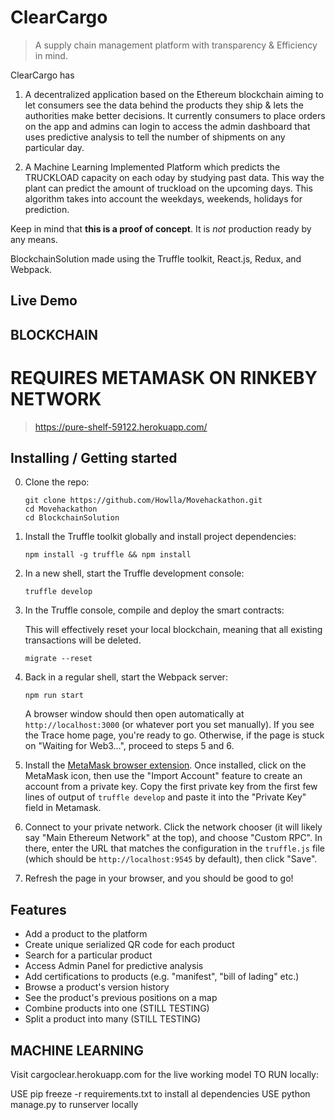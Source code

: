 
# ClearCargo

> A supply chain management platform with transparency & Efficiency in mind.

ClearCargo has
1) A decentralized application based on the Ethereum blockchain aiming to
let consumers see the data behind the products they ship & lets the authorities make
better decisions. It currently consumers to place orders on the app and admins can login
to access the admin dashboard that uses predictive analysis to tell the number of shipments
on any particular day.

2) A Machine Learning Implemented Platform which predicts the TRUCKLOAD capacity on each oday by
studying past data. This way the plant can predict the amount of truckload on the upcoming days.
This algorithm takes into account the weekdays, weekends, holidays for prediction.

Keep in mind that **this is a proof of concept**. It is *not* production ready by any means.

BlockchainSolution made using the Truffle toolkit, React.js, Redux, and Webpack.

## Live Demo

## BLOCKCHAIN
# REQUIRES METAMASK ON RINKEBY NETWORK
>https://pure-shelf-59122.herokuapp.com/

## Installing / Getting started

0. Clone the repo:

    ```shell
    git clone https://github.com/Howlla/Movehackathon.git
    cd Movehackathon
    cd BlockchainSolution
    ```
    
1. Install the Truffle toolkit globally and install project dependencies:

    ```shell
    npm install -g truffle && npm install
    ```

2. In a new shell, start the Truffle development console:

    ```shell
    truffle develop
    ```

3. In the Truffle console, compile and deploy the smart contracts:

    This will effectively reset your local blockchain, meaning that all existing transactions will be deleted.

    ```shell
    migrate --reset
    ```

4. Back in a regular shell, start the Webpack server:

    ```shell
    npm run start
    ```

    A browser window should then open automatically at `http://localhost:3000` (or whatever port you set manually). If you see the Trace home page, you're ready to go. Otherwise, if the page is stuck on "Waiting for Web3...", proceed to steps 5 and 6. 

5.  Install the [MetaMask browser extension](https://metamask.io/). Once installed, click on the MetaMask icon, then use the "Import Account" feature to create an account from a private key. Copy the first private key from the first few lines of output of `truffle develop` and paste it into the "Private Key" field in Metamask.

6.  Connect to your private network. Click the network chooser (it will likely say "Main Ethereum Network" at the top), and choose "Custom RPC". In there, enter the URL that matches the configuration in the `truffle.js` file (which should be `http://localhost:9545` by default), then click "Save".

7. Refresh the page in your browser, and you should be good to go!


## Features

* Add a product to the platform
* Create unique serialized QR code for each product
* Search for a particular product
* Access Admin Panel for predictive analysis
* Add certifications to products (e.g. "manifest", "bill of lading" etc.)
* Browse a product's version history
* See the product's previous positions on a map
* Combine products into one (STILL TESTING)
* Split a product into many (STILL TESTING)

## MACHINE LEARNING
Visit cargoclear.herokuapp.com for the live working model
TO RUN locally:


 USE pip freeze -r requirements.txt to install al dependencies
 USE python manage.py to runserver locally

